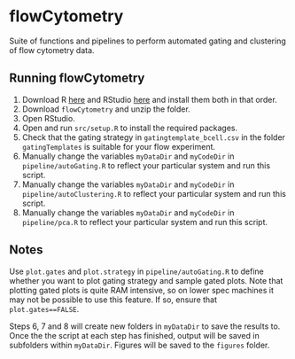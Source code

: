 # flowCytometry

Suite of functions and pipelines to perform automated gating and clustering of flow cytometry data.

## Running flowCytometry

1. Download R [here](http://star-www.st-andrews.ac.uk/cran/) and RStudio [here](https://www.rstudio.com/products/rstudio/download3/) and install them both in that order.
2. Download ```flowCytometry``` and unzip the folder.
3. Open RStudio.
3. Open and run ```src/setup.R``` to install the required packages.
4. Check that the gating strategy in ```gatingtemplate_bcell.csv``` in the folder ```gatingTemplates``` is suitable for your flow experiment.
5. Manually change the variables ```myDataDir``` and ```myCodeDir``` in ```pipeline/autoGating.R``` to reflect your particular system and run this script.
6. Manually change the variables ```myDataDir``` and ```myCodeDir``` in ```pipeline/autoClustering.R``` to reflect your particular system and run this script.
7. Manually change the variables ```myDataDir``` and ```myCodeDir``` in ```pipeline/pca.R``` to reflect your particular system and run this script.

## Notes

Use ```plot.gates``` and ```plot.strategy``` in ```pipeline/autoGating.R``` to define whether you want to plot gating strategy and sample gated plots. Note that plotting gated plots is quite
RAM intensive, so on lower spec machines it may not be possible to use this feature. If so, ensure that ```plot.gates==FALSE```.

Steps 6, 7 and 8 will create new folders in ```myDataDir``` to save the results to. Once the the script at each step has finished, output will be saved in subfolders within ```myDataDir```. Figures will be saved to the ```figures``` folder.